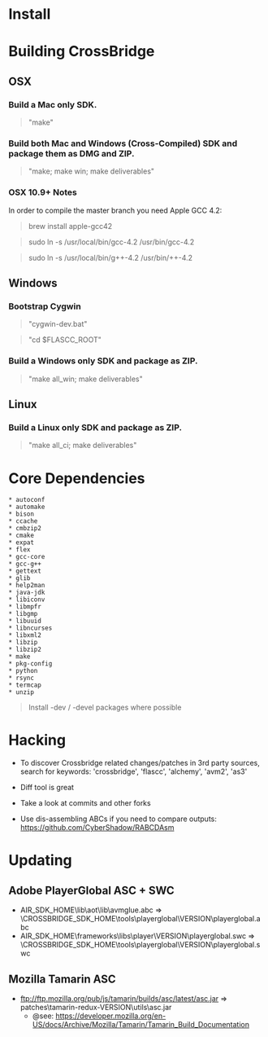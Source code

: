 Install
=======

# Building CrossBridge

## OSX

### Build a Mac only SDK.

> "make" 

### Build both Mac and Windows (Cross-Compiled) SDK and package them as DMG and ZIP.

> "make; make win; make deliverables" 

### OSX 10.9+ Notes

In order to compile the master branch you need Apple GCC 4.2:

> brew install apple-gcc42

> sudo ln -s /usr/local/bin/gcc-4.2 /usr/bin/gcc-4.2

> sudo ln -s /usr/local/bin/g++-4.2 /usr/bin/++-4.2

## Windows

### Bootstrap Cygwin

> "cygwin-dev.bat"

> "cd $FLASCC_ROOT"

### Build a Windows only SDK and package as ZIP.

> "make all_win; make deliverables" 

## Linux

### Build a Linux only SDK and package as ZIP.

> "make all_ci; make deliverables" 

# Core Dependencies

    * autoconf
    * automake
    * bison
    * ccache
    * cmbzip2
    * cmake
    * expat
    * flex
    * gcc-core
    * gcc-g++
    * gettext
    * glib
    * help2man
    * java-jdk
    * libiconv
    * libmpfr
    * libgmp
    * libuuid
    * libncurses
    * libxml2
    * libzip
    * libzip2
    * make
    * pkg-config
    * python
    * rsync
    * termcap
    * unzip

> Install -dev / -devel packages where possible
 
# Hacking

* To discover Crossbridge related changes/patches in 3rd party sources, search for keywords: 'crossbridge', 'flascc', 'alchemy', 'avm2', 'as3'

* Diff tool is great

* Take a look at commits and other forks

* Use dis-assembling ABCs if you need to compare outputs: https://github.com/CyberShadow/RABCDAsm

# Updating

## Adobe PlayerGlobal ASC + SWC

* AIR_SDK_HOME\lib\aot\lib\avmglue.abc => \CROSSBRIDGE_SDK_HOME\tools\playerglobal\VERSION\playerglobal.abc
* AIR_SDK_HOME\frameworks\libs\player\VERSION\playerglobal.swc => \CROSSBRIDGE_SDK_HOME\tools\playerglobal\VERSION\playerglobal.swc

## Mozilla Tamarin ASC

* ftp://ftp.mozilla.org/pub/js/tamarin/builds/asc/latest/asc.jar => patches\tamarin-redux-VERSION\utils\asc.jar
  * @see: https://developer.mozilla.org/en-US/docs/Archive/Mozilla/Tamarin/Tamarin_Build_Documentation
